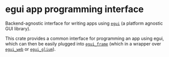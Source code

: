 # egui app programming interface

Backend-agnostic interface for writing apps using [`egui`](https://crates.io/crates/egui) (a platform agnostic GUI library).

This crate provides a common interface for programming an app using egui, which can then be easily plugged into [`egui_frame`](https://crates.io/crates/egui_frame) (which in a wrapper over  [`egui_web`](https://crates.io/crates/egui_web) or [`egui_glium`](https://crates.io/crates/egui_glium)).
